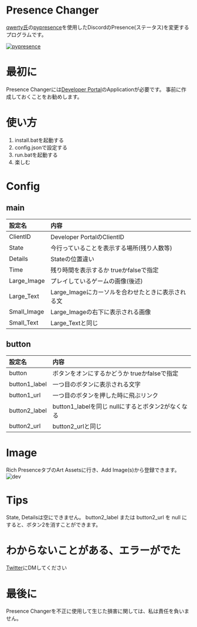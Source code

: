 # Presence Changer 
[qwerty氏](https://github.com/qwertyquerty/)の[pypresence](https://github.com/qwertyquerty/pypresence)を使用したDiscordのPresence(ステータス)を変更するプログラムです。  

[![pypresence](https://img.shields.io/badge/using-pypresence-00bb88.svg?style=for-the-badge&logo=discord&logoWidth=20)](https://github.com/qwertyquerty/pypresence)

# 最初に
Presence Changerには[Developer Portal](https://discord.com/developers/applications)のApplicationが必要です。
事前に作成しておくことをお勧めします。

# 使い方
1. install.batを起動する
2. config.jsonで設定する
3. run.batを起動する
4. 楽しむ

# Config
## main
| 設定名 | 内容 |
:---|:---
| ClientID | Developer PortalのClientID |
| State | 今行っていることを表示する場所(残り人数等) |
| Details | Stateの位置違い |
| Time | 残り時間を表示するか trueかfalseで指定 |
| Large_Image | プレイしているゲームの画像(後述) |
| Large_Text | Large_Imageにカーソルを合わせたときに表示される文 |
| Small_Image | Large_Imageの右下に表示される画像 |
| Small_Text | Large_Textと同じ |
## button
| 設定名 | 内容 |
:---|:---
| button | ボタンをオンにするかどうか trueかfalseで指定 |
| button1_label | 一つ目のボタンに表示される文字 |
| button1_url | 一つ目のボタンを押した時に飛ぶリンク |
| button2_label | button1_labelを同じ nullにするとボタン2がなくなる |
| button2_url | button2_urlと同じ |

# Image
Rich PresenceタブのArt Assetsに行き、Add Image(s)から登録できます。
![dev](https://cdn.discordapp.com/attachments/836119816900313100/909561230795087902/unknown.png)

# Tips
State, Detailsは空にできません。
button2_label または button2_url を null にすると、ボタン2を消すことができます。

# わからないことがある、エラーがでた
[Twitter](https://twitter.com/BrightnoahB/)にDMしてください

# 最後に
Presence Changerを不正に使用して生じた損害に関しては、私は責任を負いません。
